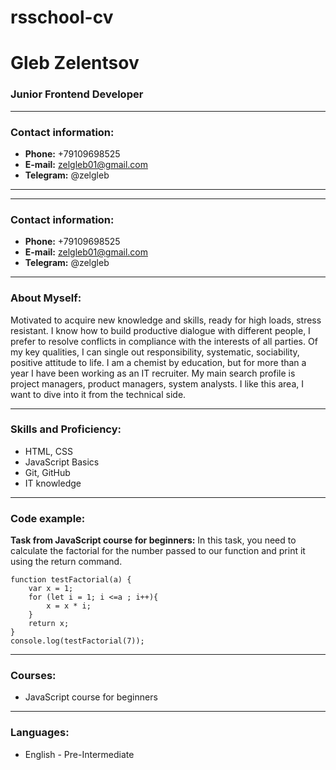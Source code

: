 # rsschool-cv
# **Gleb Zelentsov**
### Junior Frontend Developer
***********
### Contact information:
* **Phone:** +79109698525
* **E-mail:** zelgleb01@gmail.com
* **Telegram:** @zelgleb
***********
***********
### Contact information:
* **Phone:** +79109698525
* **E-mail:** zelgleb01@gmail.com
* **Telegram:** @zelgleb
***********
### About Myself:
Motivated to acquire new knowledge and skills, ready for high loads,
stress resistant. I know how to build productive dialogue with different people, I prefer to resolve conflicts in compliance with the interests of all parties. Of my key qualities, I can single out responsibility,
systematic, sociability, positive attitude to life.
I am a chemist by education, but for more than a year I have been working as an IT recruiter. My main search profile is project managers, product managers, system analysts. I like this area, I want to dive into it from the technical side.
***********
### Skills and Proficiency:
* HTML, CSS
* JavaScript Basics
* Git, GitHub
* IT knowledge
************
### Code example:
**Task from JavaScript course for beginners:** In this task, you need to calculate the factorial for the number passed to our function and print it using the return command.
```
function testFactorial(a) {
    var x = 1;
    for (let i = 1; i <=a ; i++){
        x = x * i;
    }
    return x;
} 
console.log(testFactorial(7));
```
************
### Courses:
* JavaScript course for beginners
************
### Languages:
* English - Pre-Intermediate

